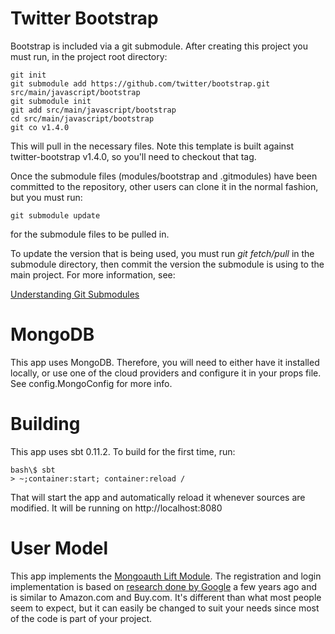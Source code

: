 # Twitter Bootstrap

Bootstrap is included via a git submodule. After creating this project
you must run, in the project root directory:

    git init
    git submodule add https://github.com/twitter/bootstrap.git src/main/javascript/bootstrap
    git submodule init
    git add src/main/javascript/bootstrap
    cd src/main/javascript/bootstrap
    git co v1.4.0

This will pull in the necessary files. Note this template is built against twitter-bootstrap v1.4.0,
so you'll need to checkout that tag.

Once the submodule files (modules/bootstrap and .gitmodules) have been committed to the repository,
other users can clone it in the normal fashion, but you must run:

    git submodule update

for the submodule files to be pulled in.

To update the version that is being used, you must run _git fetch/pull_ in the submodule
directory, then commit the version the submodule is using to the main project. For
more information, see:

[Understanding Git Submodules](http://speirs.org/blog/2009/5/11/understanding-git-submodules.html)

# MongoDB

This app uses MongoDB. Therefore, you will need to either have it installed locally, or use one of
the cloud providers and configure it in your props file. See config.MongoConfig for more info.

# Building

This app uses sbt 0.11.2. To build for the first time, run:

    bash\$ sbt
    > ~;container:start; container:reload /

That will start the app and automatically reload it whenever sources are modified. It will be running
on http://localhost:8080

# User  Model

This app implements the [Mongoauth Lift Module](https://github.com/eltimn/lift-mongoauth).
The registration and login implementation is based on
[research done by Google](http://sites.google.com/site/oauthgoog/UXFedLogin) a few years ago
and is similar to Amazon.com and Buy.com. It's different than what most people seem to expect,
but it can easily be changed to suit your needs since most of the code is part of your project.
